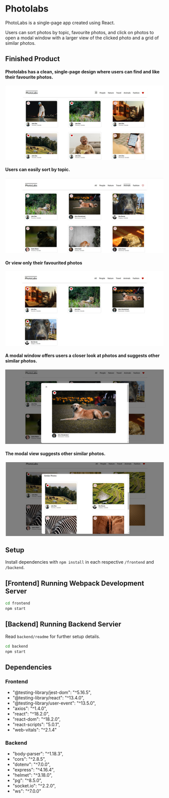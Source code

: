 # Photolabs

PhotoLabs is a single-page app created using React. 

Users can sort photos by topic, favourite photos, and click on photos to open a modal window with a larger view of the clicked photo and a grid of similar photos.

## Finished Product

#### Photolabs has a clean, single-page design where users can find and like their favourite photos.
!["Photolabs Main Page"](https://github.com/JacquelineMG/photolabs/blob/main/docs/photolabs_main_view_with_likes.jpg)

#### Users can easily sort by topic.
!["Photolabs Animal Topic View"](https://github.com/JacquelineMG/photolabs/blob/main/docs/photolabs_topic_view.jpg)

#### Or view only their favourited photos
!["Photolabs Favourite Photos View"](https://github.com/JacquelineMG/photolabs/blob/main/docs/photolabs_favs_view.jpg)

#### A modal window offers users a closer look at photos and suggests other similar photos.
!["Photolabs Modal View Showing Clicked Photo"](https://github.com/JacquelineMG/photolabs/blob/main/docs/photolabs_modal_view.jpg)

#### The modal view suggests other similar photos.
!["Photolabs Modal View Showing Similar Photos"](https://github.com/JacquelineMG/photolabs/blob/main/docs/photolabs_modal_view_similar_photos.jpg)


## Setup

Install dependencies with `npm install` in each respective `/frontend` and `/backend`.

## [Frontend] Running Webpack Development Server

```sh
cd frontend
npm start
```

## [Backend] Running Backend Servier

Read `backend/readme` for further setup details.

```sh
cd backend
npm start
```

## Dependencies

### Frontend 
- "@testing-library/jest-dom": "^5.16.5",
- "@testing-library/react": "^13.4.0",
- "@testing-library/user-event": "^13.5.0",
- "axios": "^1.4.0",
- "react": "^18.2.0",
- "react-dom": "^18.2.0",
- "react-scripts": "5.0.1",
- "web-vitals": "^2.1.4"

### Backend
- "body-parser": "^1.18.3",
- "cors": "^2.8.5",
- "dotenv": "^7.0.0",
- "express": "^4.16.4",
- "helmet": "^3.18.0",
- "pg": "^8.5.0",
- "socket.io": "^2.2.0",
- "ws": "^7.0.0"



